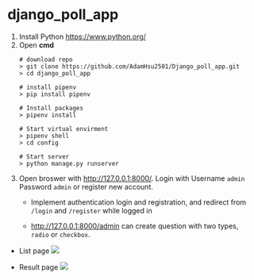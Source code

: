 # django_poll_app

1. Install Python <https://www.python.org/>
2. Open ****cmd****
    ```
    # download repo
    > git clone https://github.com/AdamHsu2501/Django_poll_app.git
    > cd django_poll_app
    
    # install pipenv
    > pip install pipenv
    
    # Install packages
    > pipenv install
    
    # Start virtual envirment
    > pipenv shell
    > cd config
    
    # Start server
    > python manage.py runserver
    ````
3. Open broswer with http://127.0.0.1:8000/. Login with Username ```admin``` Password ```admin``` or register new account.
    * Implement authentication login and registration, and redirect from ```/login``` and ```/register``` while logged in
        
    * http://127.0.0.1:8000/admin can create question with two types, ```radio``` or ```checkbox```.

* List page
![](https://i.imgur.com/KGWL0Jk.png)

* Result page
  ![](https://i.imgur.com/zbmZECC.png)